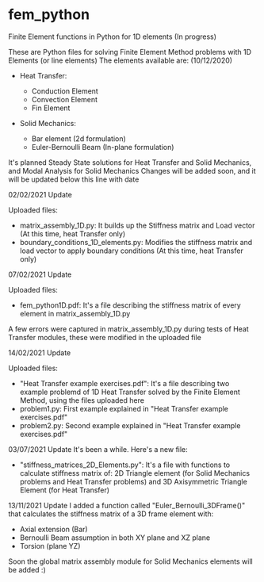 # fem_python
Finite Element functions in Python for 1D elements (In progress)

These are Python files for solving Finite Element Method problems with 1D Elements (or line elements)
The elements available are: (10/12/2020)
- Heat Transfer:
  - Conduction Element
  - Convection Element
  - Fin Element
  
- Solid Mechanics:
  - Bar element (2d formulation)
  - Euler-Bernoulli Beam (In-plane formulation)
  
It's planned Steady State solutions for Heat Transfer and Solid Mechanics, and Modal Analysis for Solid Mechanics
Changes will be added soon, and it will be updated below this line with date 

02/02/2021 Update

Uploaded files:
  - matrix_assembly_1D.py: It builds up the Stiffness matrix and Load vector (At this time, heat Transfer only)
  - boundary_conditions_1D_elements.py: Modifies the stiffness matrix and load vector to apply boundary conditions (At this time, heat Transfer only)

07/02/2021 Update

Uploaded files:
  - fem_python1D.pdf: It's a file describing the stiffness matrix of every element in matrix_assembly_1D.py
  
A few errors were captured in matrix_assembly_1D.py during tests of Heat Transfer modules, these were modified in the uploaded file

14/02/2021 Update

Uploaded files: 
  - "Heat Transfer example exercises.pdf": It's a file describing two example problemd of 1D Heat Transfer solved by the Finite Element Method, using the files uploaded   here
  - problem1.py: First example explained in "Heat Transfer example exercises.pdf"
  - problem2.py: Second example explained in "Heat Transfer example exercises.pdf"
  
03/07/2021 Update
It's been a while. Here's a new file:
  - "stiffness_matrices_2D_Elements.py": It's a file with functions to calculate stiffness matrix of: 2D Triangle element (for Solid Mechanics problems and Heat Transfer problems) and 3D Axisymmetric Triangle Element (for Heat Transfer)

13/11/2021 Update
I added a function called "Euler_Bernoulli_3DFrame()" that calculates the stiffness matrix of a 3D frame element with:
- Axial extension (Bar)
- Bernoulli Beam assumption in both XY plane and XZ plane
- Torsion (plane YZ)

Soon the global matrix assembly module for Solid Mechanics elements will be added :)
  
  
  
